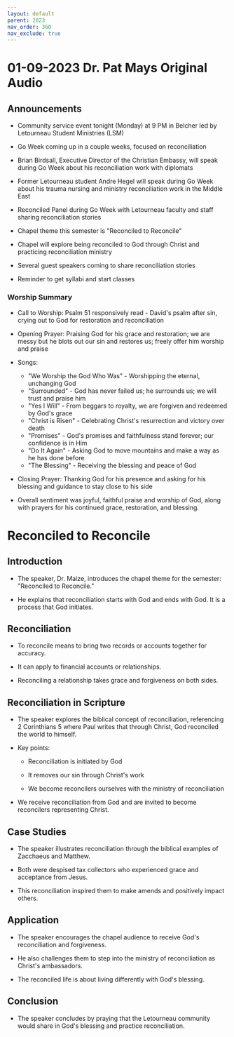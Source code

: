 ```yaml
---
layout: default
parent: 2023
nav_order: 360
nav_exclude: true
---
```


# 01-09-2023 Dr. Pat Mays Original Audio



## Announcements

- Community service event tonight (Monday) at 9 PM in Belcher led by Letourneau Student Ministries (LSM) 

- Go Week coming up in a couple weeks, focused on reconciliation 

- Brian Birdsall, Executive Director of the Christian Embassy, will speak during Go Week about his reconciliation work with diplomats 

- Former Letourneau student Andre Hegel will speak during Go Week about his trauma nursing and ministry reconciliation work in the Middle East

- Reconciled Panel during Go Week with Letourneau faculty and staff sharing reconciliation stories 

- Chapel theme this semester is "Reconciled to Reconcile" 

- Chapel will explore being reconciled to God through Christ and practicing reconciliation ministry

- Several guest speakers coming to share reconciliation stories

- Reminder to get syllabi and start classes 


### Worship Summary

- Call to Worship: Psalm 51 responsively read - David's psalm after sin, crying out to God for restoration and reconciliation 

- Opening Prayer: Praising God for his grace and restoration; we are messy but he blots out our sin and restores us; freely offer him worship and praise 

- Songs:
  - "We Worship the God Who Was" - Worshipping the eternal, unchanging God
  - "Surrounded" - God has never failed us; he surrounds us; we will trust and praise him 
  - "Yes I Will" - From beggars to royalty, we are forgiven and redeemed by God's grace
  - "Christ is Risen" - Celebrating Christ's resurrection and victory over death
  - "Promises" - God's promises and faithfulness stand forever; our confidence is in Him
  - "Do It Again" - Asking God to move mountains and make a way as he has done before
  - "The Blessing" - Receiving the blessing and peace of God

- Closing Prayer: Thanking God for his presence and asking for his blessing and guidance to stay close to his side

- Overall sentiment was joyful, faithful praise and worship of God, along with prayers for his continued grace, restoration, and blessing.


# Reconciled to Reconcile

## Introduction

- The speaker, Dr. Maize, introduces the chapel theme for the semester: "Reconciled to Reconcile." 

- He explains that reconciliation starts with God and ends with God. It is a process that God initiates.

## Reconciliation 

- To reconcile means to bring two records or accounts together for accuracy. 

- It can apply to financial accounts or relationships. 

- Reconciling a relationship takes grace and forgiveness on both sides.

## Reconciliation in Scripture

- The speaker explores the biblical concept of reconciliation, referencing 2 Corinthians 5 where Paul writes that through Christ, God reconciled the world to himself. 

- Key points:

  - Reconciliation is initiated by God

  - It removes our sin through Christ's work

  - We become reconcilers ourselves with the ministry of reconciliation

- We receive reconciliation from God and are invited to become reconcilers representing Christ.

## Case Studies

- The speaker illustrates reconciliation through the biblical examples of Zacchaeus and Matthew. 

- Both were despised tax collectors who experienced grace and acceptance from Jesus. 

- This reconciliation inspired them to make amends and positively impact others.

## Application

- The speaker encourages the chapel audience to receive God's reconciliation and forgiveness.

- He also challenges them to step into the ministry of reconciliation as Christ's ambassadors.

- The reconciled life is about living differently with God's blessing.

## Conclusion

- The speaker concludes by praying that the Letourneau community would share in God's blessing and practice reconciliation.